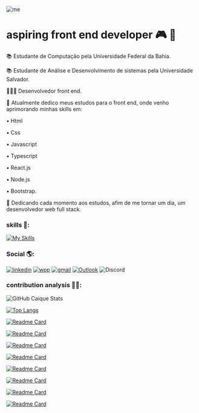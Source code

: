 ![me](https://preview.redd.it/musashi-miyamoto-from-vagabond-v0-96jjwgomcxua1.png?width=1080&crop=smart&auto=webp&s=5f9625b631e01f88619ea75cea71642dfbd19cef)





# aspiring front end developer 🎮 🚀 
📚  Estudante de Computação pela Universidade Federal da Bahia.


📚  Estudante de Análise e Desenvolvimento de sistemas pela Universidade Salvador.


👨🏽‍💻  Desenvolvedor front end.


🔭  Atualmente dedico meus estudos para o front end, onde venho aprimorando minhas 
    skills em:

•  Html

•  Css

•  Javascript

•  Typescript

•  React.js

•  Node.js 

•  Bootstrap.

🎯  Dedicando cada momento aos estudos, afim de me tornar um dia, um desenvolvedor web full stack.

### skills 🧩:
[![My Skills](https://skillicons.dev/icons?i=js,html,css,react,express,bootstrap,vue,webpack,python,nodejs,jest,linux,netlify,postman)](https://skillicons.dev)




###     Social 🌎:
[![linkedin](https://img.shields.io/badge/LinkedIn-0077B5?style=for-the-badge&logo=linkedin&logoColor=white)](https://www.linkedin.com/in/caique-menezes-491930214/)
[![wpp](https://img.shields.io/badge/WhatsApp-25D366?style=for-the-badge&logo=whatsapp&logoColor=white)](https://wa.me/5571988372142)
[![gmail](https://img.shields.io/badge/Gmail-D14836?style=for-the-badge&logo=gmail&logoColor=white)](mailto:caiqueznk@gmail.com)
[![Outlook](https://img.shields.io/badge/Microsoft_Outlook-0078D4?style=for-the-badge&logo=microsoft-outlook&logoColor=white)](mailto:caiquemenezes1@outlook.com)
![Discord](https://img.shields.io/badge/Discord-%235865F2.svg?style=for-the-badge&logo=discord&logoColor=white)

### contribution analysis 👨‍💻:
![GitHub Caique Stats](https://github-readme-stats.vercel.app/api?username=caiquedevjs&theme=gruvbox)


[![Top Langs](https://github-readme-stats.vercel.app/api/top-langs/?username=caiquedevjs&layout=donut-vertical&theme=gruvbox)](https://github.com/anuraghazra/github-readme-stats)

[![Readme Card](https://github-readme-stats.vercel.app/api/pin/?username=caiquedevjs&theme=gruvbox&repo=API-Rest-Livros
)](https://github.com/caiquedevjs/API-Rest-Livros.git)

[![Readme Card](https://github-readme-stats.vercel.app/api/pin/?username=caiquedevjs&theme=gruvbox&repo=javascript-basic-studies
)](https://github.com/caiquedevjs/javascript-basic-studies.git)

[![Readme Card](https://github-readme-stats.vercel.app/api/pin/?username=caiquedevjs&theme=gruvbox&repo=Form-validation
)](https://github.com/caiquedevjs/Form-validation.git)

[![Readme Card](https://github-readme-stats.vercel.app/api/pin/?username=caiquedevjs&theme=gruvbox&repo=Python-exercise-files
)](https://github.com/caiquedevjs/Python-exercise-files.git)

[![Readme Card](https://github-readme-stats.vercel.app/api/pin/?username=caiquedevjs&theme=gruvbox&repo=display-time-motivational
)](https://github.com/caiquedevjs/display-time-motivational.git)

[![Readme Card](https://github-readme-stats.vercel.app/api/pin/?username=caiquedevjs&theme=gruvbox&repo=Dark-Ligth-Theme-Form
)](https://github.com/caiquedevjs/Dark-Ligth-Theme-Form.git)

[![Readme Card](https://github-readme-stats.vercel.app/api/pin/?username=caiquedevjs&theme=gruvbox&repo=sistema-cadastros-usuarios-eventos
)](https://github.com/caiquedevjs/sistema-cadastros-usuarios-eventos.git)

[![Readme Card](https://github-readme-stats.vercel.app/api/pin/?username=caiquedevjs&theme=gruvbox&repo=sistema-simula-o-fila-pacientes-prioridades
)](https://github.com/caiquedevjs/sistema-simula-o-fila-pacientes-prioridades.git)





